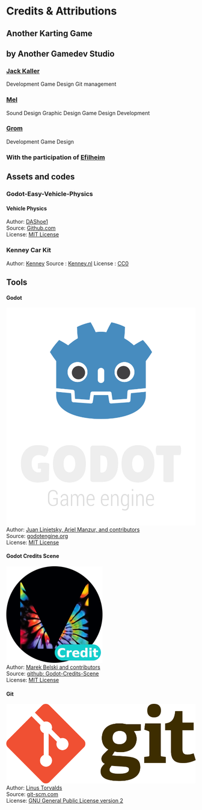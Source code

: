 # Credits & Attributions
## Another Karting Game

## by Another Gamedev Studio
### [Jack Kaller](https://jack-kaller.itch.io/)
Development
Game Design
Git management

### [Mel](https://whymel.itch.io/)
Sound Design
Graphic Design
Game Design
Development

### [Grom](https://gromnax.itch.io/)
Development
Game Design

### With the participation of [Efilheim](https://efilheim.itch.io/)

## Assets and codes
### Godot-Easy-Vehicle-Physics
#### Vehicle Physics
Author: [DAShoe1](https://dashoe1.itch.io/)  
Source: [Github.com](https://github.com/DAShoe1/Godot-Easy-Vehicle-Physics)  
License: [MIT License](https://github.com/DAShoe1/Godot-Easy-Vehicle-Physics/blob/main/LICENSE)

### Kenney Car Kit
Author: [Kenney](https://kenney.nl/)
Source : [Kenney.nl](https://kenney.nl/assets/car-kit)
License : [CC0](https://creativecommons.org/publicdomain/zero/1.0/deed)

## Tools
#### Godot
![Godot Engine Logo](/scenes/credits/assets/godot_engine_logo/logo_vertical_color_dark.png)  
Author: [Juan Linietsky, Ariel Manzur, and contributors](https://godotengine.org/contact)  
Source: [godotengine.org](https://godotengine.org/)  
License: [MIT License](https://github.com/godotengine/godot/blob/master/LICENSE.txt) 

#### Godot Credits Scene
![Maaack Plugin Icon](/scenes/credits/assets/plugin_logo/logo.png)  
Author: [Marek Belski and contributors](https://github.com/Maaack/Godot-Credits-Scene/graphs/contributors)  
Source: [github: Godot-Credits-Scene](https://github.com/Maaack/Godot-Credits-Scene)  
License: [MIT License](LICENSE.txt)  

#### Git
![Git Logo](/scenes/credits/assets/git_logo/Git-Logo-2Color.png)  
Author: [Linus Torvalds](https://github.com/torvalds)  
Source: [git-scm.com](https://git-scm.com/downloads)  
License: [GNU General Public License version 2](https://opensource.org/licenses/GPL-2.0)
